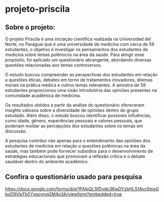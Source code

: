 # projeto-priscila

## Sobre o projeto:
O projeto Priscila é uma iniciação científica realizada na Universidad del Norte, no Paraguai que é uma universidade de medicina com cerca de 59 estudantes, o objetivo é investigar os pensamentos dos estudantes de medicina sobre temas polêmicos na área da saúde. Para atingir esse propósito, foi aplicado um questionário abrangente, abordando diversas questões relacionadas aos temas controversos.

O estudo buscou compreender as perspectivas dos estudantes em relação a questões éticas, debates em torno de tratamentos inovadores, dilemas morais na prática médica e outros temas relevantes. A amostra de 59 estudantes proporcionou uma visão introdutória das opiniões presentes na comunidade acadêmica de medicina.

Os resultados obtidos a partir da análise do questionário ofereceram insights valiosos sobre a diversidade de opiniões dentro do grupo estudado. Além disso, o estudo buscou identificar possíveis influências, como idade, gênero, experiências pessoais e valores pessoais, que poderiam moldar as percepções dos estudantes sobre os temas em discussão.

A pesquisa contribui não apenas para o entendimento das opiniões dos estudantes de medicina em relação a questões polêmicas na área da saúde, mas também pode fornecer subsídios para o desenvolvimento de estratégias educacionais que promovam a reflexão crítica e o debate saudável dentro do ambiente acadêmico.

## Confira o questionário usado para pesquisa
https://docs.google.com/forms/d/e/1FAIpQLSfDvdo36wDYzbHLS1AvxStpsGboD9VleTb5Yxqoyjyq2M4p3A/viewform?embedded=true
